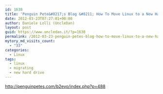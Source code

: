 ```yaml
---
id: 1638
title: 'Penguin Pete&#8217;s Blog &#8211; How To Move Linux to a New Hard Drive'
date: 2012-03-23T07:27:01+00:00
author: Daniele Lolli (UncleDan)
layout: post
guid: https://www.uncledan.it/?p=1638
permalink: /2012-03-23-penguin-petes-blog-how-to-move-linux-to-a-new-hard-drive.html
mytory_md_visits_count:
  - "33"
categories:
  - Linux
tags:
  - linux
  - migrating
  - new hard drive
---
```

<http://penguinpetes.com/b2evo/index.php?p=488>